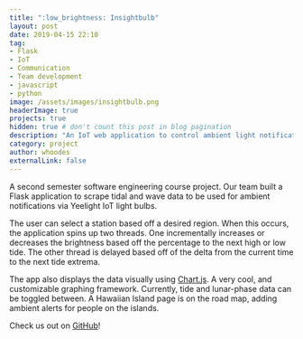 ```yaml
---
title: ":low_brightness: Insightbulb"
layout: post
date: 2019-04-15 22:10
tag: 
- Flask
- IoT
- Communication
- Team development
- javascript
- python
image: /assets/images/insightbulb.png
headerImage: true
projects: true
hidden: true # don't count this post in blog pagination
description: "An IoT web application to control ambient light notifications!"
category: project
author: whoodes
externalLink: false
---
```

A second semester software engineering course project.  Our team built a Flask application to scrape tidal
and wave data to be used for ambient notifications via Yeelight IoT light bulbs.

The user can select a station based off a desired region.  When this occurs, the application spins up two 
threads.  One incrementally increases or decreases the brightness based off the percentage to the next
high or low tide.  The other thread is delayed based off of the delta from the current time to the next
tide extrema. 

The app also displays the data visually using [Chart.js](https://www.chartjs.org/).  A very cool, and customizable
graphing framework.  Currently, tide and lunar-phase data can be toggled between.  A Hawaiian Island page is on the road
map, adding ambient alerts for people on the islands.

Check us out on [GitHub](https://github.com/insightbulb/insightbulb)!


